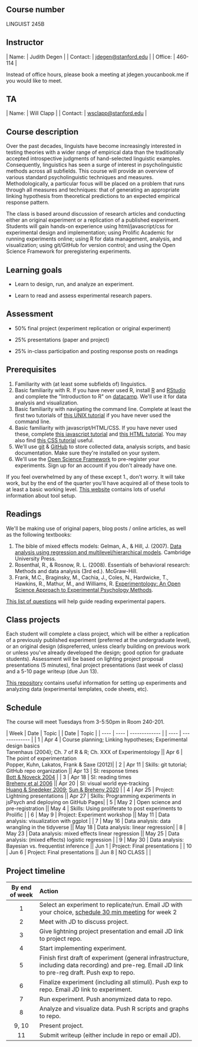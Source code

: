 ## Course number

LINGUIST 245B

## Instructor

| Name:        | Judith Degen           | 
| Contact: | jdegen@stanford.edu  | 
| Office: | 460-114 |

Instead of office hours, please book a meeting at jdegen.youcanbook.me if you would like to meet.

## TA

| Name:        | Will Clapp           | 
| Contact: | wsclapp@stanford.edu  | 



## Course description

Over the past decades, linguists have become increasingly interested in testing theories with a wider range of empirical data than the traditionally accepted introspective judgments of hand-selected linguistic examples. Consequently, linguistics has seen a surge of interest in psycholinguistic methods across all subfields. This course will provide an overview of various standard psycholinguistic techniques and measures. Methodologically, a particular focus will be placed on a problem that runs through all measures and techniques: that of generating an appropriate linking hypothesis from theoretical predictions to an expected empirical response pattern. 

The class is based around discussion of research articles and conducting either an original experiment or a replication of a published experiment. Students will gain hands-on experience using html/javascript/css for experimental design and implementation; using Prolific Academic for running experiments online; using R for data management, analysis, and visualization; using git/GitHub for version control; and using the Open Science Framework for preregistering experiments.

## Learning goals

- Learn to design, run, and analyze an experiment.

- Learn to read and assess experimental research papers.

## Assessment

- 50% final project (experiment replication or original experiment)

- 25% presentations (paper and project)

- 25% in-class participation and posting response posts on readings

## Prerequisites

1. Familiarity with (at least some subfields of) linguistics.
2. Basic familiarity with R. If you have never used R, install [R](https://www.r-project.org/) and [RStudio](https://www.rstudio.com/) and complete the "Introduction to R" on [datacamp](https://www.datacamp.com/home). We'll use it for data analysis and visualization.
3. Basic familiarity with navigating the command line. Complete at least the first two tutorials of [this UNIX tutorial](http://www.ee.surrey.ac.uk/Teaching/Unix/) if you have never used the command line.
4. Basic familiarity with javascript/HTML/CSS. If you have never used these, complete [this javascript tutorial](https://www.codecademy.com/learn/introduction-to-javascript) and [this HTML tutorial](https://www.codecademy.com/learn/learn-html). You may also find [this CSS tutorial](https://www.codecademy.com/learn/learn-css) useful.
5. We'll use [git](https://git-scm.com/) & [GitHub](https://github.com/) to store collected data, analysis scripts, and basic documentation. Make sure they're installed on your system.   
6. We'll use the [Open Science Framework](https://osf.io/) to pre-register your experiments. Sign up for an account if you don't already have one.

If you feel overwhelmed by any of these except 1., don't worry. It will take work, but by the end of the quarter you'll have acquired all of these tools to at least a basic working level. [This website](https://sebschu.com/web-based-experiments/) contains lots of useful information about tool setup.

## Readings

We'll be making use of original papers, blog posts / online articles, as well as the following textbooks:
1. The bible of mixed effects models: Gelman, A., & Hill, J. (2007). [Data analysis using regression and multilevel/hierarchical models](https://canvas.stanford.edu/courses/173623/files/11346488/download). Cambridge University Press.
2. Rosenthal, R., & Rosnow, R. L. (2008). Essentials of behavioral research: Methods and data analysis (3rd ed.). McGraw-Hill.
3. Frank, M.C., Braginsky, M., Cachia, J.,  Coles, N., Hardwicke, T., Hawkins, R., Mathur, M., and Williams, R. [Experimentology: An Open Science Approach to Experimental Psychology Methods](https://experimentology.io/).


[This list of questions](https://canvas.stanford.edu/courses/173623/files/11346473/download) will help guide reading experimental papers.

## Class projects

Each student will complete a class project, which will be either a replication of a previously published experiment (preferred at the undergraduate level), or an original design (dispreferred, unless clearly building on previous work or unless you've already developed the design; good option for graduate students). Assessment will be based on  lighting project proposal presentations (5 minutes), final project presentations (last week of class) and a 5-10 page writeup (due Jun 13). 

[This repository](https://github.com/thegricean/LINGUIST245B) contains useful information for setting up experiments and analyzing data (experimental templates, code sheets, etc). 

## Schedule

The course will meet Tuesdays from 3-5:50pm in Room 240-201.


| Week | Date | Topic         | | Date | Topic         |
| ---- | ---- | ------------- | | ---- | ------------- |
| 1 | Apr 4  | Course planning; Linking hypotheses; Experimental design basics <br /> Tanenhaus (2004); Ch. 7 of R & R; Ch. XXX of Experimentology || Apr 6  | The point of experimentation <br /> Popper, Kuhn, Lakatos, Frank & Saxe (2012)|
| 2 | Apr 11 | Skills: git tutorial; GitHub repo organization ||  Apr 13 | SI: response times  <br />  [Bott & Noveck 2004](https://canvas.stanford.edu/files/11346456/download?download_frd=1) |
| 3 | Apr 18 | SI: reading times <br />  [Breheny et al 2006](https://canvas.stanford.edu/files/11448809/download?download_frd=1)  || Apr 20 | SI: visual world eye-tracking <br />  [Huang & Snedeker 2009](https://canvas.stanford.edu/files/11448810/download?download_frd=1); [Sun & Breheny 2020](https://canvas.stanford.edu/files/11448811/download?download_frd=1) |
| 4 | Apr 25 |  Project: Lightning presentations    || Apr 27 |  Skills: Programming experiments in jsPsych and deploying on GitHub Pages|
| 5 | May 2 | Open science and pre-registration   || May 4 | Skills: Using proliferate to post experiments to Prolific |
| 6 | May 9 | Project: Experiment workshop || May 11 | Data analysis: visualization with ggplot |
| 7 | May 16 | Data analysis: data wrangling in the tidyverse   || May 18 | Data analysis: linear regression|
| 8 | May 23 |  Data analysis: mixed effects linear regression || May 25 | Data analysis: (mixed effects) logistic regression  |
| 9 | May 30 | Data analysis: Bayesian vs. frequentist inference  || Jun 1 |  Project: Final presentations |
| 10 | Jun 6 | Project: Final presentations || Jun 8 |  NO CLASS    | |






## Project timeline

| By end of week | Action |
|:--------------:|:----|
| 1 | Select an experiment to replicate/run. Email JD with your choice, [schedule 30 min meeting](https://jdegen.youcanbook.me/) for week 2 |
| 2 | Meet with JD to discuss project. |
| 3 | Give lightning project presentation and email JD link to project repo. |
| 4 | Start implementing experiment. |
| 5 | Finish first draft of experiment (general infrastructure, including data recording) and pre-reg. Email JD link to pre-reg draft. Push exp to repo. |
| 6 | Finalize experiment (including all stimuli). Push exp to repo. Email JD link to experiment. |
| 7 | Run experiment. Push anonymized data to repo. |
| 8 | Analyze and visualize data. Push R scripts and graphs to repo. |
| 9, 10 | Present project. |
| 11 | Submit writeup (either include in repo or email JD). |



<!-- IMPLICATURE 2
huang & snedeker 2009
grodner et al 2010
degen & tanenhaus 2015

breheny et al 2013
 -->

<!-- ALTERNATIVES
fox & katzier focus & implicature
nicole gotzner benz solt -->

